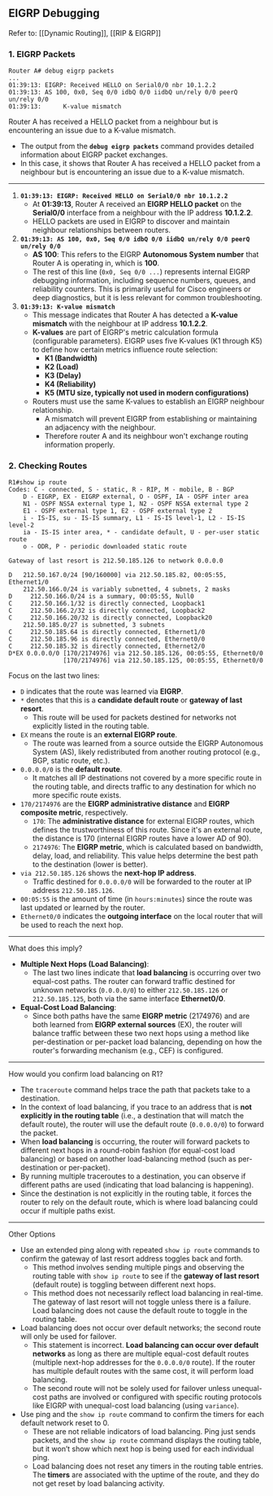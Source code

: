 ## EIGRP Debugging
Refer to: [[Dynamic Routing]], [[RIP & EIGRP]]
### 1. EIGRP Packets
```
Router A# debug eigrp packets 
...
01:39:13: EIGRP: Received HELLO on Serial0/0 nbr 10.1.2.2 
01:39:13: AS 100, 0x0, Seq 0/0 idbQ 0/0 iidbQ un/rely 0/0 peerQ un/rely 0/0 
01:39:13:      K-value mismatch
```
Router A has received a HELLO packet from a neighbour but is encountering an issue due to a K-value mismatch.
- The output from the **`debug eigrp packets`** command provides detailed information about EIGRP packet exchanges.
- In this case, it shows that Router A has received a HELLO packet from a neighbour but is encountering an issue due to a K-value mismatch.
--- 
1. **`01:39:13: EIGRP: Received HELLO on Serial0/0 nbr 10.1.2.2`**
    - At **01:39:13**, Router A received an **EIGRP HELLO packet** on the **Serial0/0** interface from a neighbour with the IP address **10.1.2.2**.
    - HELLO packets are used in EIGRP to discover and maintain neighbour relationships between routers.
2. **`01:39:13: AS 100, 0x0, Seq 0/0 idbQ 0/0 iidbQ un/rely 0/0 peerQ un/rely 0/0`**
    - **AS 100**: This refers to the EIGRP **Autonomous System number** that Router A is operating in, which is **100**.
    - The rest of this line (`0x0, Seq 0/0 ...`) represents internal EIGRP debugging information, including sequence numbers, queues, and reliability counters. This is primarily useful for Cisco engineers or deep diagnostics, but it is less relevant for common troubleshooting.
3. **`01:39:13: K-value mismatch`**
    - This message indicates that Router A has detected a **K-value mismatch** with the neighbour at IP address **10.1.2.2**.
    - **K-values** are part of EIGRP's metric calculation formula (configurable parameters). EIGRP uses five K-values (K1 through K5) to define how certain metrics influence route selection:
		- **K1 (Bandwidth)**
		- **K2 (Load)**
		- **K3 (Delay)**
		- **K4 (Reliability)**
		- **K5 (MTU size, typically not used in modern configurations)**
    - Routers must use the same K-values to establish an EIGRP neighbour relationship. 
	    - A mismatch will prevent EIGRP from establishing or maintaining an adjacency with the neighbour.
	    - Therefore router A and its neighbour won't exchange routing information properly. 
### 2. Checking Routes
```
R1#show ip route 
Codes: C - connected, S - static, R - RIP, M - mobile, B - BGP 
	D - EIGRP, EX - EIGRP external, O - OSPF, IA - OSPF inter area 
	N1 - OSPF NSSA external type 1, N2 - OSPF NSSA external type 2
	E1 - OSPF external type 1, E2 - OSPF external type 2 
	i - IS-IS, su - IS-IS summary, L1 - IS-IS level-1, L2 - IS-IS level-2 
	ia - IS-IS inter area, * - candidate default, U - per-user static route 
	o - ODR, P - periodic downloaded static route 

Gateway of last resort is 212.50.185.126 to network 0.0.0.0

D   212.50.167.0/24 [90/160000] via 212.50.185.82, 00:05:55, Ethernet1/0
	212.50.166.0/24 is variably subnetted, 4 subnets, 2 masks
D     212.50.166.0/24 is a summary, 00:05:55, Null0
C     212.50.166.1/32 is directly connected, Loopback1
C     212.50.166.2/32 is directly connected, Loopback2
C     212.50.166.20/32 is directly connected, Loopback20
	212.50.185.0/27 is subnetted, 3 subnets 
C     212.50.185.64 is directly connected, Ethernet1/0 
C     212.50.185.96 is directly connected, Ethernet0/0 
C     212.50.185.32 is directly connected, Ethernet2/0 
D*EX 0.0.0.0/0 [170/2174976] via 212.50.185.126, 00:05:55, Ethernet0/0
			   [170/2174976] via 212.50.185.125, 00:05:55, Ethernet0/0
```
Focus on the last two lines:
- `D` indicates that the route was learned via **EIGRP**.
- `*` denotes that this is a **candidate default route** or **gateway of last resort**.
	- This route will be used for packets destined for networks not explicitly listed in the routing table.
- `EX` means the route is an **external EIGRP route**.
	- The route was learned from a source outside the EIGRP Autonomous System (AS), likely redistributed from another routing protocol (e.g., BGP, static route, etc.).
- `0.0.0.0/0` is the **default route**.
	- It matches all IP destinations not covered by a more specific route in the routing table, and directs traffic to any destination for which no more specific route exists.
- `170/2174976` are the **EIGRP administrative distance** and **EIGRP composite metric**, respectively.
	- `170`: The **administrative distance** for external EIGRP routes, which defines the trustworthiness of this route. Since it's an external route, the distance is 170 (internal EIGRP routes have a lower AD of 90).
	- `2174976`: The **EIGRP metric**, which is calculated based on bandwidth, delay, load, and reliability. This value helps determine the best path to the destination (lower is better).
- `via 212.50.185.126` shows the **next-hop IP address**.
	- Traffic destined for `0.0.0.0/0` will be forwarded to the router at IP address `212.50.185.126`.
- `00:05:55` is the amount of time (in `hours:minutes`) since the route was last updated or learned by the router.
- `Ethernet0/0` indicates the **outgoing interface** on the local router that will be used to reach the next hop. 
---
What does this imply?
- **Multiple Next Hops (Load Balancing)**:
    - The last two lines indicate that **load balancing** is occurring over two equal-cost paths. The router can forward traffic destined for unknown networks (`0.0.0.0/0`) to either `212.50.185.126` or `212.50.185.125`, both via the same interface **Ethernet0/0**.
- **Equal-Cost Load Balancing**:
    - Since both paths have the same **EIGRP metric** (2174976) and are both learned from **EIGRP external sources** (EX), the router will balance traffic between these two next hops using a method like per-destination or per-packet load balancing, depending on how the router's forwarding mechanism (e.g., CEF) is configured.
---
How would you confirm load balancing on R1?
- The `traceroute` command helps trace the path that packets take to a destination.
- In the context of load balancing, if you trace to an address that is **not explicitly in the routing table** (i.e., a destination that will match the default route), the router will use the default route (`0.0.0.0/0`) to forward the packet.
- When **load balancing** is occurring, the router will forward packets to different next hops in a round-robin fashion (for equal-cost load balancing) or based on another load-balancing method (such as per-destination or per-packet).
- By running multiple traceroutes to a destination, you can observe if different paths are used (indicating that load balancing is happening).
- Since the destination is not explicitly in the routing table, it forces the router to rely on the default route, which is where load balancing could occur if multiple paths exist.
---
Other Options
- Use an extended ping along with repeated `show ip route` commands to confirm the gateway of last resort address toggles back and forth.
	- This method involves sending multiple pings and observing the routing table with `show ip route` to see if the **gateway of last resort** (default route) is toggling between different next hops.
	- This method does not necessarily reflect load balancing in real-time. The gateway of last resort will not toggle unless there is a failure. Load balancing does not cause the default route to toggle in the routing table.
- Load balancing does not occur over default networks; the second route will only be used for failover.
	- This statement is incorrect. **Load balancing can occur over default networks** as long as there are multiple equal-cost default routes (multiple next-hop addresses for the `0.0.0.0/0` route). If the router has multiple default routes with the same cost, it will perform load balancing.
	- The second route will not be solely used for failover unless unequal-cost paths are involved or configured with specific routing protocols like EIGRP with unequal-cost load balancing (using `variance`).
- Use ping and the `show ip route` command to confirm the timers for each default network reset to 0.
	- These are not reliable indicators of load balancing. Ping just sends packets, and the `show ip route` command displays the routing table, but it won’t show which next hop is being used for each individual ping.
	- Load balancing does not reset any timers in the routing table entries. The **timers** are associated with the uptime of the route, and they do not get reset by load balancing activity.